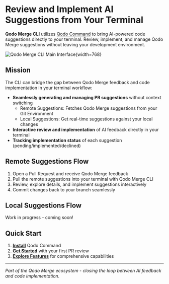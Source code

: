 # Review and Implement AI Suggestions from Your Terminal

**Qodo Merge CLI** utilizes [Qodo Command](https://docs.qodo.ai/qodo-documentation/qodo-command) to bring AI-powered code suggestions directly to your terminal.
Review, implement, and manage Qodo Merge suggestions without leaving your development environment.

![Qodo Merge CLI Main Interface](https://www.qodo.ai/images/pr_agent/qm_cli_main_table_fix_all.png){width=768}

## Mission

The CLI can bridge the gap between Qodo Merge feedback and code implementation in your terminal workflow:

- **Seamlessly generating and managing PR suggestions** without context switching
    - Remote Suggestions: Fetches Qodo Merge suggestions from your Git Environment
    - Local Suggestions: Get real-time suggestions against your local changes
- **Interactive review and implementation** of AI feedback directly in your terminal
- **Tracking implementation status** of each suggestion (pending/implemented/declined)

## Remote Suggestions Flow 
1. Open a Pull Request and receive Qodo Merge feedback
2. Pull the remote suggestions into your terminal with Qodo Merge CLI
3. Review, explore details, and implement suggestions interactively
4. Commit changes back to your branch seamlessly

## Local Suggestions Flow
Work in progress - coming soon!

## Quick Start

1. **[Install](installation.md)** Qodo Command
2. **[Get Started](getting-started.md)** with your first PR review
3. **[Explore Features](features.md)** for comprehensive capabilities

---

*Part of the Qodo Merge ecosystem - closing the loop between AI feedback and code implementation.*